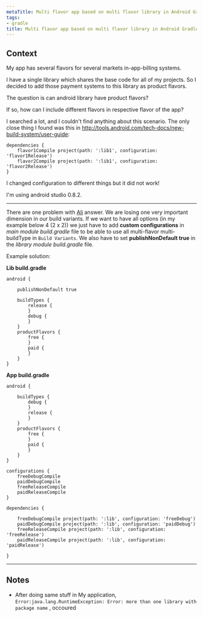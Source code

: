 ```yaml
---
metaTitle: Multi flavor app based on multi flavor library in Android Gradle
tags:
- gradle
title: Multi flavor app based on multi flavor library in Android Gradle
---
```


## Context

My app has several flavors for several markets in-app-billing systems.


I have a single library which shares the base code for all of my projects. So I decided to add those payment systems to this library as product flavors. 


The question is can android library have product flavors?


If so, how can I include different flavors in respective flavor of the app?


I searched a lot, and I couldn't find anything about this scenario. The only close thing I found was this in <http://tools.android.com/tech-docs/new-build-system/user-guide>:



```
dependencies {
    flavor1Compile project(path: ':lib1', configuration: 'flavor1Release')
    flavor2Compile project(path: ':lib1', configuration: 'flavor2Release')
}

```

I changed configuration to different things but it did not work!


I'm using android studio 0.8.2.



---

There are one problem with [Ali](https://stackoverflow.com/questions/24860659/multi-flavor-app-based-on-multi-flavor-library-in-android-gradle/24910671#24910671) answer. We are losing one very important dimension in our build variants. If we want to have all options (in my example below 4 (2 x 2)) we just have to add **custom configurations** in *main module build.gradle* file to be able to use all multi-flavor multi-buildType in `Build Variants`. We also have to set **publishNonDefault true** in the *library module build.gradle* file.


Example solution:


**Lib build.gradle**



```
android {

    publishNonDefault true

    buildTypes {
        release {
        }
        debug {
        }
    }
    productFlavors {
        free {
        }
        paid {
        }
    }
}

```

**App build.gradle**



```
android {

    buildTypes {
        debug {
        }
        release {
        }
    }
    productFlavors {
        free {
        }
        paid {
        }
    }
}

configurations {
    freeDebugCompile
    paidDebugCompile
    freeReleaseCompile
    paidReleaseCompile
}

dependencies {

    freeDebugCompile project(path: ':lib', configuration: 'freeDebug')
    paidDebugCompile project(path: ':lib', configuration: 'paidDebug')
    freeReleaseCompile project(path: ':lib', configuration: 'freeRelease')
    paidReleaseCompile project(path: ':lib', configuration: 'paidRelease')

}

```


---

## Notes

- After doing same stuff in My application, `Error:java.lang.RuntimeException: Error: more than one library with package name` , occoured

